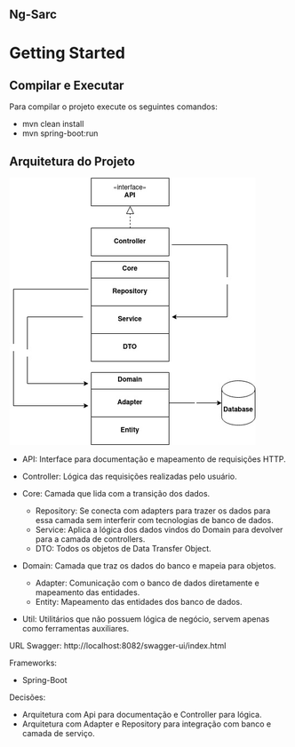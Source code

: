## Ng-Sarc

# Getting Started

## Compilar e Executar

Para compilar o projeto execute os seguintes comandos:

* mvn clean install
* mvn spring-boot:run

## Arquitetura do Projeto

![Arquitetura](./docs/arq.jpeg?raw=true "Arquitetura") 


* API: Interface para documentação e mapeamento de requisições HTTP.
* Controller: Lógica das requisições realizadas pelo usuário.
* Core: Camada que lida com a transição dos dados.
    * Repository: Se conecta com adapters para trazer os dados para essa camada sem interferir com tecnologias de banco de dados.
    * Service: Aplica a lógica dos dados vindos do Domain para devolver para a camada de controllers.
    * DTO: Todos os objetos de Data Transfer Object.

* Domain: Camada que traz os dados do banco e mapeia para objetos.
    * Adapter: Comunicação com o banco de dados diretamente e mapeamento das entidades.
    * Entity: Mapeamento das entidades dos banco de dados.
* Util: Utilitários que não possuem lógica de negócio, servem apenas como ferramentas auxiliares.

URL Swagger: http://localhost:8082/swagger-ui/index.html

Frameworks: 
* Spring-Boot

Decisões:
* Arquitetura com Api para documentação e Controller para lógica.
* Arquitetura com Adapter e Repository para integração com banco e camada de serviço.
